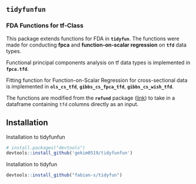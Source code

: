 
## `tidyfunfun`

### FDA Functions for tf-Class

This package extends functions for FDA in **`tidyfun`**. The functions
were made for conducting **fpca** and **function-on-scalar regression**
on **`tfd`** data types.

Functional principal components analysis on tf data types is implemented
in **`fpca.tfd`**.

Fitting function for Function-on-Scalar Regression for cross-sectional
data is implemented in **`ols_cs_tfd`**, **`gibbs_cs_fpca_tfd`**,
**`gibbs_cs_wish_tfd`**.

The functions are modified from the **`refund`** package
([link](https://github.com/refunders/refundable)) to take in a dataframe
containing `tfd` columns directly as an input.

## Installation

Installation to tidyfunfun

``` r
# install.packages("devtools")
devtools::install_github('gekim0519/tidyfunfun')
```

Installation to tidyfun

``` r
devtools::install_github("fabian-s/tidyfun")
```
